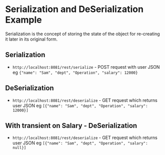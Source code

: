 # Serialization and DeSerialization Example
Serialization is the concept of storing the state of the object for re-creating it later in its original form.

## Serialization
- `http://localhost:8081/rest/serialize` - POST request with user JSON eg `{"name": "Sam", "dept", "Operation", "salary": 12000}`


## DeSerialization
- `http://localhost:8081/rest/deserialize` - GET request which returns user JSON eg `[{"name": "Sam", "dept", "Operation", "salary": 12000}]`

## With transient on Salary - DeSerialization
- `http://localhost:8081/rest/deserialize` - GET request which returns user JSON eg `[{"name": "Sam", "dept", "Operation", "salary": null}]`


